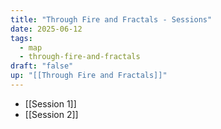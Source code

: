 ```yaml
---
title: "Through Fire and Fractals - Sessions"
date: 2025-06-12
tags:
  - map
  - through-fire-and-fractals
draft: "false"
up: "[[Through Fire and Fractals]]"
---
```


- [[Session 1]]
- [[Session 2]]
